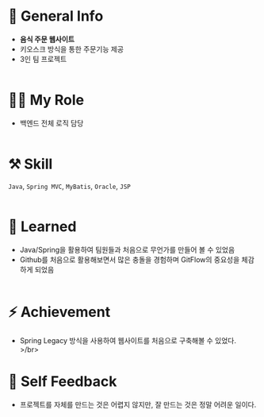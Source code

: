 # 👋 General Info
- **음식 주문 웹사이트**
- 키오스크 방식을 통한 주문기능 제공
- 3인 팀 프로젝트
<br/><br/>

# 🤚🏻 My Role
- 백엔드 전체 로직 담당
<br/><br/>

# ⚒ Skill

`Java`, `Spring MVC`, `MyBatis`, `Oracle`, `JSP`
<br/><br/>


# 🌱 Learned
- Java/Spring을 활용하여 팀원들과 처음으로 무언가를 만들어 볼 수 있었음
- Github를 처음으로 활용해보면서 많은 충돌을 경험하며 GitFlow의 중요성을 체감하게 되었음 
</br></br>


# ⚡ Achievement
- Spring Legacy 방식을 사용하여 웹사이트를 처음으로 구축해볼 수 있었다.
</br>>/br>

# 🧐 Self Feedback
- 프로젝트를 자체를 만드는 것은 어렵지 않지만, 잘 만드는 것은 정말 어려운 일이다.
